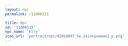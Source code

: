 ```yaml
---
layout: npc
permalink: /11000115

title: Npc
id: '11000115'
npc_name: 'Elly'
icon_url: 'portrait/npc/02010097_he_skinnywoman2_p.png'
---
```

